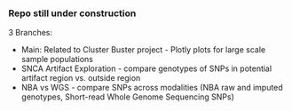 ### Repo still under construction

3 Branches:
  - Main: Related to Cluster Buster project - Plotly plots for large scale sample populations
  - SNCA Artifact Exploration - compare genotypes of SNPs in potential artifact region vs. outside region
  - NBA vs WGS - compare SNPs across modalities (NBA raw and imputed genotypes, Short-read Whole Genome Sequencing SNPs)
